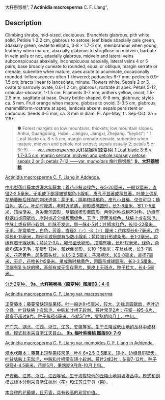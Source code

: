 大籽猕猴桃",
7.**Actinidia macrosperma** C. F. Liang",

## Description
Climbing shrubs, mid-sized, deciduous. Branchlets glabrous; pith white, solid. Petiole 1-2.2 cm, glabrous to setose; leaf blade abaxially pale green, adaxially green, ovate to elliptic, 3-8 × 1.7-5 cm, membranous when young, leathery when mature, abaxially glabrous to strigillose on midvein, barbate in vein axils or not, adaxially glabrous, midvein and lateral veins subconspicuous abaxially, inconspicuous adaxially, lateral veins 4 or 5 pairs, base broadly cuneate to rounded, equal or oblique, margin serrate or crenate, subentire when mature, apex acute to acuminate, occasionally rounded. Inflorescences often 1-flowered; peduncles 6-7 mm; pedicels 0.9-1.5 cm; bracts linear to lanceolate, minute. Flowers white. Sepals 2 or 3, ovate to narrowly ovate, 0.6-1.2 cm, glabrous, rostrate at apex. Petals 5-12, orbicular-obovate, 1-1.5 cm. Filaments 3-7 mm; anthers yellow, ovoid, 1.5-2.5 mm, sagittate at base. Ovary bottle-shaped, 6-8 mm, glabrous; styles ca. 5 mm. Fruit orange when mature, globose to ovoid, 3-3.5 cm, glabrous, mammilliform-rostrate at apex, lenticels absent; sepals persistent or caducous. Seeds 4-5 mm, ca. 3 mm in diam. Fl. Apr-May, fr. Sep-Oct. 2*n* = 116*.

> ●  Forest margins on low mountains, thickets, low mountain slopes. Anhui, Guangdong, Hubei, Jiangsu, Jiangxi, Zhejiang.
  "keylist": "
1 Leaf blade ca. 8 × 5 cm, margin crenate-serrate, subentire when mature, midvein and petiole not setose; sepals usually 2; petals 5 or 6(-9).——<a href='/info/Actinidia macrosperma var. macrosperma?t=foc'>var. *macrosperma* 大籽猕猴桃(原变种)
1 Leaf blade 3-6 × 1.7-3.5 cm, margin serrate, midvein and petiole sparsely setose; sepals 2 or 3; petals 7-12.——<a href='/info/Actinidia macrosperma var. mumoides?t=foc'>var. *mumoides* 梅叶猕猴桃",
**9．大籽猕猴桃**

Actinidia macrosperma C. F. Liang in Addenda.

中小型落叶藤本或灌木状藤本；着花小枝淡绿色，长5-20厘米，一般12厘米，直径2-2.5毫米，无毛或下部薄被锈褐色小腺毛，皮孔不显著或稍显著，叶腋上偶见花柄萎断后残存的刺状遗体；芽无毛；隔年枝绿褐色，皮孔小且稀，仅仅可见；髓白色，实心。叶幼时膜质，老时近革质，卵形或椭圆形，长3-8厘米，宽1.7-5厘米，顶端渐尖、急尖至浑圆形，基部阔楔形至圆形，两侧对称或稍不对称，边缘有斜锯齿或圆锯齿，老时或近全缘腹面绿色，无毛；背面浅绿色，脉腋上或有髯毛，中脉上或有短小软刺，叶脉不发达，侧一脉4-5对；叶柄水红色，长10-22毫米，无毛。花常单生，白色，芳香，直径2（♂）-3（♀）厘米；花序柄长6-7毫米，花柄长9-15毫米，均无毛或局部有少数小腺毛；苞片披针形或条形，长1-2毫米，边缘有若干腺状毛；萼片2-3片，卵形至长卵形，顶端有喙，长6-12毫米，绿色，两面均洁净无毛；花瓣5-12片，瓢状倒卵形，长10-15毫米；花丝丝状，长3-7毫米，花药黄色，卵形箭头状，长1.5-2.5毫米；子房瓶状，长6-8毫米，直径7毫米，无毛，花柱长约5毫米。果成熟时橘黄色，卵圆形或球圆形，长3-3.5厘米，顶端有乳头状的喙，基部有或无宿存萼片，果皮上无斑点，种子粒大，长4-5毫米。

分为2变种。
**9a．大籽猕猴桃（原变种）图版60：4-6**

Actinidia macrosperma C. F. Liang var. macrosperma

正常藤本；藤蔓常缺短型果枝。叶一般达8×5厘米，较大，边缘具圆锯齿，老叶近全缘，叶背脉腋上有髯毛，中脉和叶柄无软刺。萼片常见2片；花瓣一般5-6片，最多不超过9片。种子纵径4毫米。花期5月中，果熟期10月上、中旬。

产广东、湖北、江西、浙江、江苏、安徽等省。生于丘陵或低山地的丛林中或林缘。模式标本采自浙江天目山。
**9b. 梅叶称猴桃 图版60: 7-9**

Actinidia macrosperma C. F. Liang var. mumoides C. F. Liang in Addenda.

灌木状藤本；藤蔓上短型果枝常见。叶4-6×2.5-3.5厘米，较小，边缘具斜锯齿，叶背脉腋上无髯毛，中脉和叶柄常有短小软刺。萼片2或3片；花瓣7-12片。种子纵径4-4.5毫米。花期5月，果熟期9月底-10月上旬。

产安徽、江苏、浙江、江西等省。生于海拔较低的丘陵山地阴坡灌丛中。模式和副模式标本分别采自浙江杭州（花）和江苏江宁县（果）。

本变种的花最盛，且芳香，具有较高的观赏价值。
